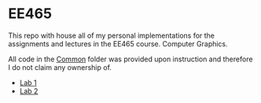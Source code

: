 # EE465

This repo with house all of my personal implementations for the assignments and lectures in the EE465 course. Computer Graphics. 

All code in the [Common](Common/) folder was provided upon instruction and therefore I do not claim any ownership of.

- [Lab 1](Lab%201/README.md)
- [Lab 2](Lab%202/README.md)
